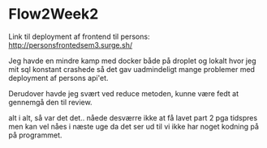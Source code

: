 # Flow2Week2

Link til deployment af frontend til persons:
http://personsfrontedsem3.surge.sh/


Jeg havde en mindre kamp med docker både på droplet og lokalt hvor jeg mit sql konstant crashede så det gav uadmindeligt mange problemer med deployment af persons api'et. 

Derudover havde jeg svært ved reduce metoden, kunne være fedt at gennemgå den til review. 

alt i alt, så var det det.. nåede desværre ikke at få lavet part 2 pga tidspres men kan vel nåes i næste uge da det ser ud til vi ikke har noget kodning på på programmet. 
